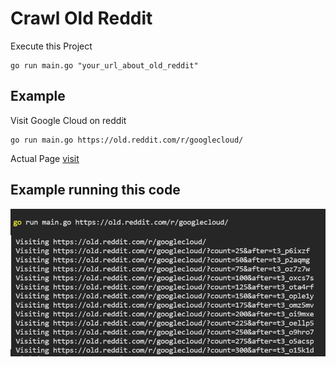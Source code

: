 # Crawl Old Reddit

Execute this Project

```
go run main.go "your_url_about_old_reddit"
```

## Example
Visit Google Cloud on reddit 
```
go run main.go https://old.reddit.com/r/googlecloud/
```

Actual Page [visit](https://www.reddit.com/r/googlecloud/)

## Example running this code
<img src="images/example.png" width="800">